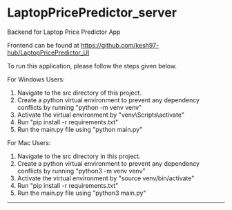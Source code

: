 # LaptopPricePredictor_server
Backend for Laptop Price Predictor App

Frontend can be found at https://github.com/kesh97-hub/LaptopPricePredictor_UI

To run this application, please follow the steps given below.

For Windows Users:
1. Navigate to the src directory of this project.
2. Create a python virtual environment to prevent any dependency conflicts by running "python -m venv venv"
3. Activate the virtual environment by "venv\Scripts\activate"
4. Run "pip install -r requirements.txt"
5. Run the main.py file using "python main.py"

For Mac Users:
1. Navigate to the src directory in this project.
2. Create a python virtual environment to prevent any dependency conflicts by running "python3 -m venv venv"
3. Activate the virtual environment by "source venv/bin/activate"
4. Run "pip install -r requirements.txt"
5. Run the main.py file using "python3 main.py"

---------------------------
